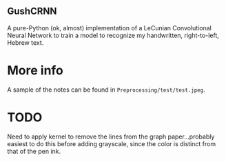 ## GushCRNN
A pure-Python (ok, almost) implementation of a LeCunian Convolutional Neural Network to train a model to recognize my handwritten, right-to-left, Hebrew text.
# More info
A sample of the notes can be found in `Preprocessing/test/test.jpeg`. 
# TODO
Need to apply kernel to remove the lines from the graph paper...probably easiest to do this before adding grayscale, since the color is distinct from that of the pen ink.